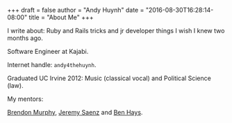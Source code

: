 +++
draft = false
author = "Andy Huynh"
date = "2016-08-30T16:28:14-08:00"
title = "About Me"
+++

I write about: Ruby and Rails tricks and jr developer things I wish I knew two months ago.

Software Engineer at Kajabi.

Internet handle: `andy4thehuynh`.

Graduated UC Irvine 2012: Music (classical vocal) and Political Science (law).

My mentors:

[Brendon Murphy](https://github.com/bemurphy), [Jeremy Saenz](https://github.com/codegangsta) and [Ben Hays](https://github.com/FuturaExtraBold). 

